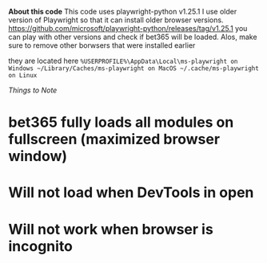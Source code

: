 **About this code**
This code uses playwright-python v1.25.1
I use older version of Playwright so that it can install older browser versions.
https://github.com/microsoft/playwright-python/releases/tag/v1.25.1
you can play with other versions and check if bet365 will be loaded.
Alos, make sure to remove other borwsers that were installed earlier

they are located here
`%USERPROFILE%\AppData\Local\ms-playwright on Windows
~/Library/Caches/ms-playwright on MacOS
~/.cache/ms-playwright on Linux`

*Things to Note*
# bet365 fully loads all modules  on fullscreen (maximized browser window)
# Will not load when DevTools in open
# Will not work when browser is incognito
# 